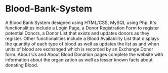 # Blood-Bank-System

A Blood Bank System designed using HTML/CSS, MySQL using Php. It's functionalities include a Login Page, a Donor Registration Form to register potential Donors, a Donor List that exists and updates donors as they register. Other functionalities include a Blood Availability List that displays the quantity of each type of blood as well as updates the list as and when units of blood are exchanged which is recorded by an Exchange Donor form. About Us and About Blood Donation pages complete the website with information about the organization as well as lesser known facts about donating Blood.
